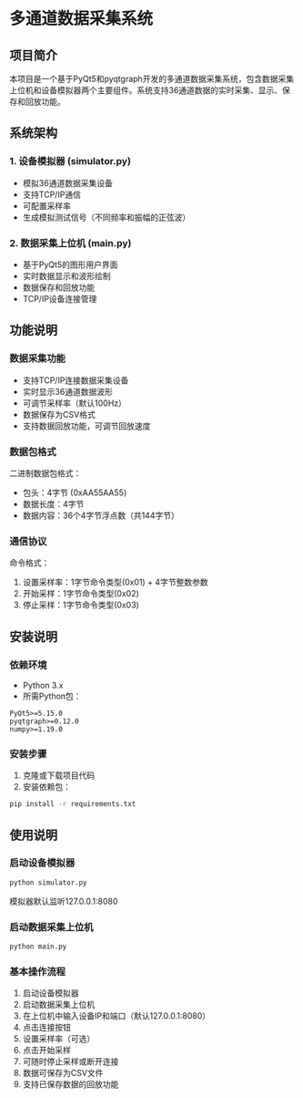 # 多通道数据采集系统

## 项目简介
本项目是一个基于PyQt5和pyqtgraph开发的多通道数据采集系统，包含数据采集上位机和设备模拟器两个主要组件。系统支持36通道数据的实时采集、显示、保存和回放功能。

## 系统架构

### 1. 设备模拟器 (simulator.py)
- 模拟36通道数据采集设备
- 支持TCP/IP通信
- 可配置采样率
- 生成模拟测试信号（不同频率和振幅的正弦波）

### 2. 数据采集上位机 (main.py)
- 基于PyQt5的图形用户界面
- 实时数据显示和波形绘制
- 数据保存和回放功能
- TCP/IP设备连接管理

## 功能说明

### 数据采集功能
- 支持TCP/IP连接数据采集设备
- 实时显示36通道数据波形
- 可调节采样率（默认100Hz）
- 数据保存为CSV格式
- 支持数据回放功能，可调节回放速度

### 数据包格式
二进制数据包格式：
- 包头：4字节 (0xAA55AA55)
- 数据长度：4字节
- 数据内容：36个4字节浮点数（共144字节）

### 通信协议
命令格式：
1. 设置采样率：1字节命令类型(0x01) + 4字节整数参数
2. 开始采样：1字节命令类型(0x02)
3. 停止采样：1字节命令类型(0x03)

## 安装说明

### 依赖环境
- Python 3.x
- 所需Python包：
```
PyQt5>=5.15.0
pyqtgraph>=0.12.0
numpy>=1.19.0
```

### 安装步骤
1. 克隆或下载项目代码
2. 安装依赖包：
```bash
pip install -r requirements.txt
```

## 使用说明

### 启动设备模拟器
```bash
python simulator.py
```
模拟器默认监听127.0.0.1:8080

### 启动数据采集上位机
```bash
python main.py
```

### 基本操作流程
1. 启动设备模拟器
2. 启动数据采集上位机
3. 在上位机中输入设备IP和端口（默认127.0.0.1:8080）
4. 点击连接按钮
5. 设置采样率（可选）
6. 点击开始采样
7. 可随时停止采样或断开连接
8. 数据可保存为CSV文件
9. 支持已保存数据的回放功能